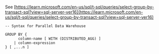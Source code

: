 See [https://learn.microsoft.com/en-us/sql/t-sql/queries/select-group-by-transact-sql?view=sql-server-ver16](https://learn.microsoft.com/en-us/sql/t-sql/queries/select-group-by-transact-sql?view=sql-server-ver16)
```
-- Syntax for Parallel Data Warehouse  
  
GROUP BY {
      column-name [ WITH (DISTRIBUTED_AGG) ]  
    | column-expression
} [ ,...n ]
```
